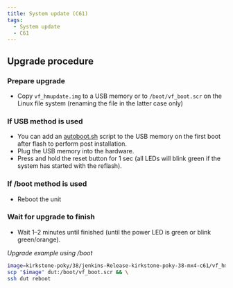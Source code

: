 ```yaml
---
title: System update (C61)
tags:
  - System update
  - C61
---
```


## Upgrade procedure

### Prepare upgrade

* Copy `vf_hmupdate.img` to a USB memory or to `/boot/vf_boot.scr` on the Linux file system (renaming the file in the latter case only)

### If USB method is used

* You can add an [autoboot.sh](../../update.md#usb-method-autobootsh) script to the USB memory on the first boot after flash to perform post installation.
* Plug the USB memory into the hardware.
* Press and hold the reset button for 1 sec (all LEDs will blink green if the system has started with the reflash).

### If /boot method is used

* Reboot the unit

### Wait for upgrade to finish

* Wait 1–2 minutes until finished (until the power LED is green or blink green/orange).


*Upgrade example using /boot*
```bash
image=kirkstone-poky/38/jenkins-Release-kirkstone-poky-38-mx4-c61/vf_hmupdate.img
scp "$image" dut:/boot/vf_boot.scr && \
ssh dut reboot
```
